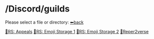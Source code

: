 # /Discord/guilds
Please select a file or directory:
[⬅back]()

[📁RS: Appeals](https://github.com/Reper2/Downloadable-Files/blob/master/md/RS-Appeals.md)
[📁RS: Emoji Storage 1]()
[📁RS: Emoji Storage 2]()
[📁Reper2verse]()